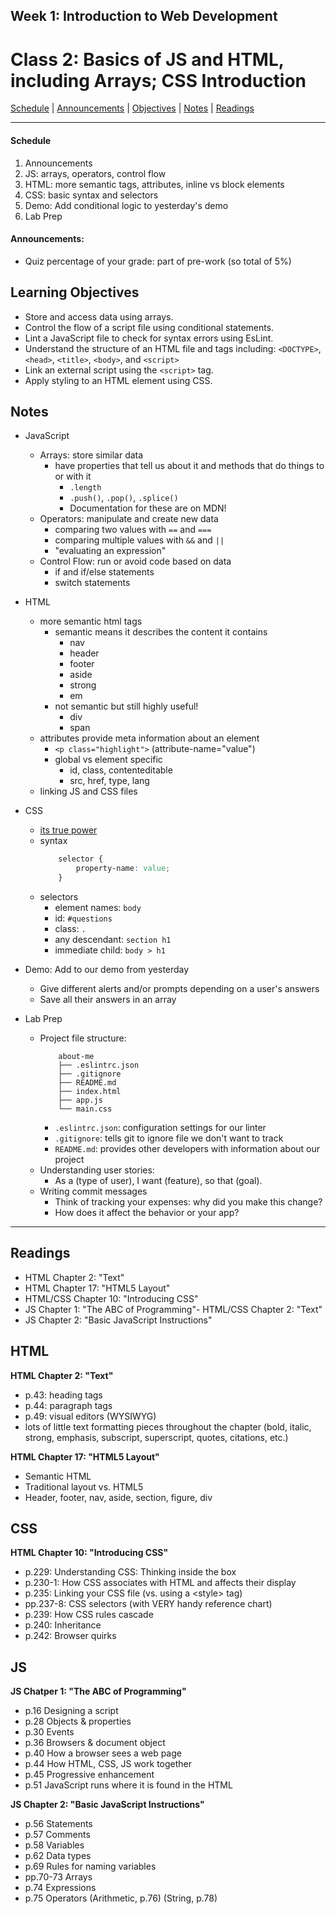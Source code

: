 ## **Week 1: Introduction to Web Development**
# Class 2: Basics of JS and HTML, including Arrays; CSS Introduction

[Schedule](#schedule) | [Announcements](#announcements) | [Objectives](#learning-objectives) | [Notes](#notes) | [Readings](#readings)

<hr></hr>

#### Schedule
1. Announcements
1. JS: arrays, operators, control flow
1. HTML: more semantic tags, attributes, inline vs block elements
1. CSS: basic syntax and selectors
1. Demo: Add conditional logic to yesterday's demo
1. Lab Prep

#### Announcements:
- Quiz percentage of your grade: part of pre-work (so total of 5%)

## Learning Objectives
- Store and access data using arrays.
- Control the flow of a script file using conditional statements.
- Lint a JavaScript file to check for syntax errors using EsLint.
- Understand the structure of an HTML file and tags including: `<DOCTYPE>`, `<head>`, `<title>`, `<body>`, and `<script>`
- Link an external script using the `<script>` tag.
- Apply styling to an HTML element using CSS.

## Notes

- JavaScript
  - Arrays: store similar data
    - have properties that tell us about it and methods that do things to or with it
        - `.length`
        - `.push()`, `.pop()`, `.splice()`
        - Documentation for these are on MDN!
  - Operators: manipulate and create new data
    - comparing two values with `==` and `===`
    - comparing multiple values with `&&` and `||`
    - "evaluating an expression"
  - Control Flow: run or avoid code based on data
    - if and if/else statements
    - switch statements

- HTML
  - more semantic html tags
    - semantic means it describes the content it contains
        - nav
        - header
        - footer
        - aside
        - strong
        - em
    - not semantic but still highly useful!
        - div
        - span
  - attributes provide meta information about an element
    - `<p class="highlight">` (attribute-name="value")
    - global vs element specific
        - id, class, contenteditable
        - src, href, type, lang
  - linking JS and CSS files

- CSS
  - [its true power](http://www.csszengarden.com/)
  - syntax
    ```css
        selector {
            property-name: value;
        }
    ```
  - selectors
    - element names: `body`
    - id: `#questions`
    - class: `.`
    - any descendant: `section h1`
    - immediate child: `body > h1`

- Demo: Add to our demo from yesterday
    - Give different alerts and/or prompts depending on a user's answers
    - Save all their answers in an array

- Lab Prep
  - Project file structure:
    ```
        about-me
        ├── .eslintrc.json
        ├── .gitignore
        ├── README.md
        ├── index.html
        ├── app.js
        └── main.css
    ```
    - `.eslintrc.json`: configuration settings for our linter
    - `.gitignore`: tells git to ignore file we don't want to track
    - `README.md`: provides other developers with information about our project
  - Understanding user stories:
    - As a (type of user), I want (feature), so that (goal).
  - Writing commit messages
    - Think of tracking your expenses: why did you make this change? 
    - How does it affect the behavior or your app?

---

## Readings

- HTML Chapter 2: "Text"
- HTML Chapter 17: "HTML5 Layout"
- HTML/CSS Chapter 10: "Introducing CSS"
- JS Chapter 1: "The ABC of Programming"- HTML/CSS Chapter 2: "Text"
- JS Chapter 2: "Basic JavaScript Instructions"

## HTML

**HTML Chapter 2: "Text"**

- p.43: heading tags
- p.44: paragraph tags
- p.49: visual editors (WYSIWYG)
- lots of little text formatting pieces throughout the chapter (bold, italic, strong, emphasis, subscript, superscript, quotes, citations, etc.)

**HTML Chapter 17: "HTML5 Layout"**

- Semantic HTML
- Traditional layout vs. HTML5
- Header, footer, nav, aside, section, figure, div

## CSS

**HTML Chapter 10: "Introducing CSS"**

- p.229: Understanding CSS: Thinking inside the box
- p.230-1: How CSS associates with HTML and affects their display
- p.235: Linking your CSS file (vs. using a \<style> tag)
- pp.237-8: CSS selectors (with VERY handy reference chart)
- p.239: How CSS rules cascade
- p.240: Inheritance
- p.242: Browser quirks

## JS

**JS Chatper 1: "The ABC of Programming"**

- p.16 	Designing a script
- p.28 	Objects & properties
- p.30 	Events
- p.36 	Browsers & document object
- p.40 	How a browser sees a web page
- p.44 	How HTML, CSS, JS work together			
- p.45 	Progressive enhancement
- p.51 	JavaScript runs where it is found in the HTML

**JS Chapter 2: "Basic JavaScript Instructions"**

- p.56 	Statements
- p.57 	Comments
- p.58 	Variables
- p.62 	Data types
- p.69 	Rules for naming variables
- pp.70-73 	Arrays
- p.74 	Expressions
- p.75 	Operators (Arithmetic, p.76) (String, p.78)
